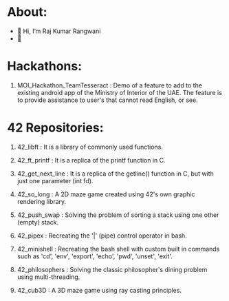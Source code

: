  # About:
 - 👋 Hi, I’m Raj Kumar Rangwani
- 🌱 


 # Hackathons:

1. MOI_Hackathon_TeamTesseract : Demo of a feature to add to the existing android app of the Ministry of Interior of the UAE. The feature is to provide assistance to user's that cannot read English, or see.


 # 42 Repositories:

1. 42_libft : It is a library of commonly used functions.

2. 42_ft_printf : It is a replica of the printf function in C.

3. 42_get_next_line : It is a replica of the getline() function in C, but with just one parameter (int fd).

4. 42_so_long : A 2D maze game created using 42's own graphic rendering library.

5. 42_push_swap : Solving the problem of sorting a stack using one other (empty) stack.

6. 42_pipex : Recreating the '|' (pipe) control operator in bash.

7. 42_minishell : Recreating the bash shell with custom built in commands such as 'cd', 'env', 'export', 'echo', 'pwd', 'unset', 'exit'.

8. 42_philosophers : Solving the classic philosopher's dining problem using multi-threading.

9. 42_cub3D : A 3D maze game using ray casting principles.




<!---
rrangwan/rrangwan is a ✨ special ✨ repository because its `README.md` (this file) appears on your GitHub profile.
You can click the Preview link to take a look at your changes.
--->
